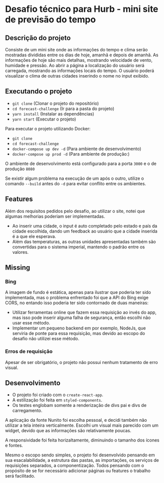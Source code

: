 # Desafio técnico para Hurb - mini site de previsão do tempo

## Descrição do projeto

Consiste de um mini site onde as informações do tempo e clima serão mostradas divididas entre os dias de hoje, amanhã e depois de amanhã.
As informações de hoje são mais detalhas, mostrando velocidade de vento, humidade e pressão.
Ao abrir a página a localização do usuário será carregada, mostrando as informações locais do tempo.
O usuário poderá visualizar o clima de outras cidades inserindo o nome no input exibido.

## Executando o projeto

- `git clone` (Clonar o projeto do repositório)
- `cd forecast-challenge` (Ir para a pasta do projeto)
- `yarn install` (Instalar as dependências)
- `yarn start` (Executar o projeto)

Para executar o projeto utilizando Docker:

- `git clone`
- `cd forecast-challenge`
- `docker-compose up dev -d` (Para ambiente de desenvolvimento)
- `docker-compose up prod -d` (Para ambiente de produção:)

O ambiente de desenvolvimento está configurado para a porta `3000` e o de produção `8080`

Se existir algum problema na execução de um após o outro, utilize o comando `--build` antes do `-d` para evitar conflito entre os ambientes.

## Features

Além dos requisitos pedidos pelo desafio, ao utilizar o site, notei que algumas melhorias poderiam ser implementadas.

- Ao inserir uma cidade, o input é auto completado pelo estado e país da cidade escolhida, dando um feedback ao usuário que a cidade inserida é a que ele esperava.
- Além das temperaturas, as outras unidades apresentadas também são convertidas para o sistema imperial, mantendo o padrão entre os valores.

## Missing

### Bing

A imagem de fundo é estática, apenas para ilustrar que poderia ter sido implementada, mas o problema enfrentado foi que a API do Bing exige CORS, no entando isso poderia ter sido contornado de duas maneiras:

- Utilizar ferramentas online que fazem essa requisição ao invés do app, mas isso pode inserir alguma falha de segurança, então escolhi não usar esse método.
- Implementar um pequeno backend em por exemplo, NodeJs, que serviria de ponte para essa requisição, mas devido ao escopo do desafio não utilizei esse método.

### Erros de requisição

Apesar de ser obrigatório, o projeto não possui nenhum tratamento de erro visual.

## Desenvolvimento

- O projeto foi criado com o `create-react-app`.
- A estilização foi feita em `styled-components`.
- Os testes englobam somente a renderização de divs pai e divs de carregamento.

A aplicação da fonte Nunito foi escolha pessoal, e decidi também não utilizar a tela inteira verticalmente. Escolhi um visual mais parecido com um widget, devido que as informações são relativamente poucas.

A responsividade foi feita horizaltamente, diminuindo o tamanho dos ícones e fontes.

Mesmo o escopo sendo simples, o projeto foi desenvolvido pensando em sua esacalabilidade, a estrutura das pastas, as importações, os serviços de requisições separados, a componentização. Todos pensando com o propósito de se for necessário adicionar páginas ou features o trabalho será facilitado.
